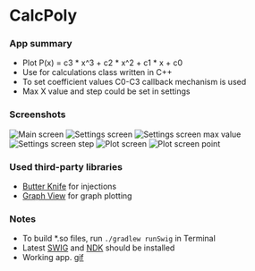 # **CalcPoly** #

### App summary ###

* Plot P(x) = c3 * x^3 + c2 * x^2 + c1 * x + c0
* Use for calculations class written in C++
* To set coefficient values C0-C3 callback mechanism is used
* Max X value and step could be set in settings

### Screenshots ###

![Main screen](http://i.imgur.com/kMk1kZcm.png "Main screen")
![Settings screen](http://i.imgur.com/eriI5wim.png "Settings screen")
![Settings screen max value](http://i.imgur.com/ndLblw2m.png "Settings screen max value")
![Settings screen step](http://i.imgur.com/n6E1rASm.png "Settings screen step")
![Plot screen](http://i.imgur.com/Cs56EK2m.png "Plot screen")
![Plot screen point](http://i.imgur.com/dIG2GTlm.png "Plot screen point")

### Used third-party libraries ###

* [Butter Knife](https://github.com/JakeWharton/butterknife) for injections
* [Graph View](http://www.android-graphview.org/) for graph plotting

### Notes ###

* To build *.so files, run `./gradlew runSwig` in Terminal
* Latest [SWIG](http://www.swig.org/) and [NDK](https://developer.android.com/ndk/downloads/index.html) should be installed
* Working app. [gif](http://i.imgur.com/j9iwulF.gif)